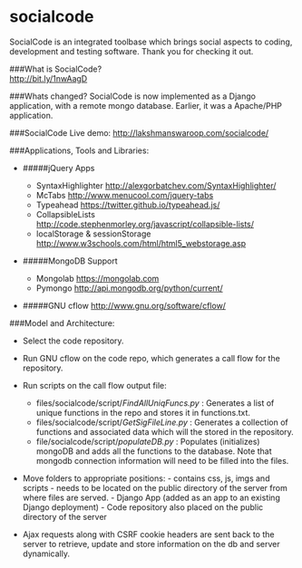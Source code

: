 socialcode
==========
SocialCode is an integrated toolbase which brings social aspects to coding, development and testing software. Thank you for checking it out. 

###What is SocialCode?       
http://bit.ly/1nwAagD

###Whats changed?
SocialCode is now implemented as a Django application, with a remote mongo database. Earlier, it was a Apache/PHP application. 

###SocialCode Live demo:
http://lakshmanswaroop.com/socialcode/

###Applications, Tools and Libraries:
  - #####jQuery Apps  
      - SyntaxHighlighter               http://alexgorbatchev.com/SyntaxHighlighter/
      - McTabs                          http://www.menucool.com/jquery-tabs
      - Typeahead                       https://twitter.github.io/typeahead.js/
      - CollapsibleLists                http://code.stephenmorley.org/javascript/collapsible-lists/
      - localStorage & sessionStorage   http://www.w3schools.com/html/html5_webstorage.asp

  - #####MongoDB Support
      - Mongolab  https://mongolab.com
      - Pymongo   http://api.mongodb.org/python/current/

  - #####GNU cflow http://www.gnu.org/software/cflow/


###Model and Architecture:

  * Select the code repository. 
  * Run GNU cflow on the code repo, which generates a call flow for the repository.
  * Run scripts on the call flow output file:
      - files/socialcode/script/*FindAllUniqFuncs.py* : Generates a list of unique functions in the repo and stores it in functions.txt.
      - files/socialcode/script/*GetSigFileLine.py* : Generates a collection of functions and associated data which will the stored in the repository. 
      - file/socialcode/script/*populateDB.py*  : Populates (initializes) mongoDB and adds all the functions to the database. Note that mongodb connection information will need to be filled into the files.
    
  * Move folders to appropriate positions:
      *<files>* - contains css, js, imgs and scripts - needs to be located on the public directory of the server from where files are served. 
      *<socialcode>* - Django App (added as an app to an existing Django deployment)
      *<git-master>* - Code repository also placed on the public directory of the server
    
  * Ajax requests along with CSRF cookie headers are sent back to the server to retrieve, update and store information on the db and server dynamically.
  
